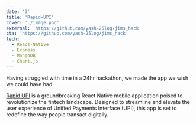 ```yaml
---
date: '3'
title: 'Rapid-UPI'
cover: './image.png'
external: 'https://github.com/yash-25log/jims_hack'
cta: 'https://github.com/yash-25log/jims_hack'
tech:
  - React-Native
  - Express
  - MongoDB
  - Chart.js
---
```


Having struggled with time in a 24hr hackathon, we made the app we wish we could have had.

[Rapid UPI](https://github.com/yash-25log/jims_hack) is a groundbreaking React Native mobile application poised to revolutionize the fintech landscape. Designed to streamline and elevate the user experience of Unified Payments Interface (UPI), this app is set to redefine the way people transact digitally.


